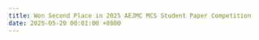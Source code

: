 ```yaml
---
title: Won Second Place in 2025 AEJMC MCS Student Paper Competition
date: 2025-05-20 00:01:00 +0800
---
```

